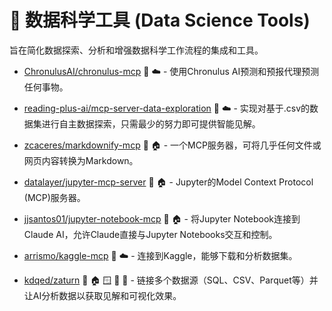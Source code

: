 # 🧮 数据科学工具 (Data Science Tools)

旨在简化数据探索、分析和增强数据科学工作流程的集成和工具。

- [ChronulusAI/chronulus-mcp](https://github.com/ChronulusAI/chronulus-mcp) 🐍 ☁️ - 使用Chronulus AI预测和预报代理预测任何事物。

- [reading-plus-ai/mcp-server-data-exploration](https://github.com/reading-plus-ai/mcp-server-data-exploration) 🐍 ☁️ - 实现对基于.csv的数据集进行自主数据探索，只需最少的努力即可提供智能见解。

- [zcaceres/markdownify-mcp](https://github.com/zcaceres/markdownify-mcp) 📇 🏠 - 一个MCP服务器，可将几乎任何文件或网页内容转换为Markdown。

- [datalayer/jupyter-mcp-server](https://github.com/datalayer/jupyter-mcp-server) 🐍 🏠 - Jupyter的Model Context Protocol (MCP)服务器。

- [jjsantos01/jupyter-notebook-mcp](https://github.com/jjsantos01/jupyter-notebook-mcp) 🐍 🏠 - 将Jupyter Notebook连接到Claude AI，允许Claude直接与Jupyter Notebooks交互和控制。

- [arrismo/kaggle-mcp](https://github.com/arrismo/kaggle-mcp) 🐍 ☁️ - 连接到Kaggle，能够下载和分析数据集。

- [kdqed/zaturn](https://github.com/kdqed/zaturn) 🐍 🏠 🪟 🐧 🍎 - 链接多个数据源（SQL、CSV、Parquet等）并让AI分析数据以获取见解和可视化效果。 